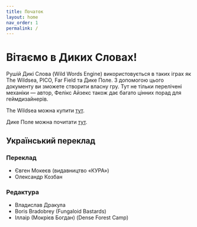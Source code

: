 ```yaml
---
title: Початок
layout: home
nav_order: 1
permalink: /
---
```


# Вітаємо в Диких Словах!
Рушій Дикі Слова (Wild Words Engine) використовується в таких іграх як The Wildsea, PICO, Far Field та Дике Поле. З допомогою цього документу ви зможете створити власну гру. Тут не тільки перелічені механіки — автор, Фелікс Айзекс також дає багато цінних порад для геймдизайнерів.

The Wildsea можна купити [тут](https://www.myth.works/en-gb/collections/the-wildsea-homepage).

Дике Поле можна почитати [тут](https://docs.google.com/document/d/1j60B_2hZ5raDHpwnper2HEwS0oOoJmYzV8nuIz5hChs/edit?usp=sharing).

## Український переклад

### Переклад
- Євген Мокеєв (видавництво «КУРА») 
- Олександр Козбан

### Редактура
- Владислав Дракула
- Boris Bradobrey (Fungaloid Bastards)
- Іллаір (Мокрієв Богдан) (Dense Forest Camp)
